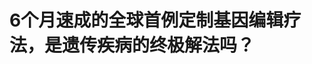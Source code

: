 <!DOCTYPE html>
<html lang="zh-CN">

<head>
    
<title>6个月速成的全球首例定制基因编辑疗法，是遗传疾病的终极解法吗？_腾讯新闻</title>
<meta name="keywords" content="基因编辑技术,遗传疾病,遗传,治疗方法,婴儿,疾病,定制">
<meta name="description" content="近日，全球首例定制化基因编辑疗法被成功使用在一名患有罕见遗传病的婴儿（名为KJ）身上。这名婴儿出生即被诊断出患有严重的氨基甲酰磷酸合成酶1（CPS1）缺乏症，该疾病在婴儿早期的死亡率估计为50%。通....">
<meta name="author" content="腾讯网">
<meta name="copyright" content="Copyright 1998 - 2025 Tencent. All Rights Reserved">
<meta property="og:type" content="news" />

<meta property="og:title" content="6个月速成的全球首例定制基因编辑疗法，是遗传疾病的终极解法吗？_腾讯新闻" />
<meta property="og:description" content="近日，全球首例定制化基因编辑疗法被成功使用在一名患有罕见遗传病的婴儿（名为KJ）身上。这名婴儿出生即被诊断出患有严重的氨基甲酰磷酸合成酶1（CPS1）缺乏症，该疾病在婴儿早期的死亡率估计为50%。通...." />
<meta property="og:url" content="https://news.qq.com/rain/a/20250526A06O4R00" />
<meta property="og:image" content="https://inews.gtimg.com/om_ls/OPySp-okRYPi2e6qVgJpBnTyJwO9y-NMfQ09UiohUN-PEAA_640330/0" />
<meta property="article:author" content="一起来唠科" />
<meta property="article:published_time" content="2025-05-26 17:34:00" />
<meta property="category" content="science" />

<meta name="baidu-site-verification" content="jJeIJ5X7pP" />
    <meta charset="utf-8" />
<meta http-equiv="X-UA-Compatible" content="IE=Edge" />
<meta name="viewport" content="width=device-width, initial-scale=1, shrink-to-fit=no" />
<link rel="dns-prefetch" href="mat1.gtimg.com">
<link rel="dns-prefetch" href="i.news.qq.com">
<link rel="shortcut icon" href="https://mat1.gtimg.com/qqcdn/qqindex2021/favicon.ico">
<script nomodule="true" src="https://mat1.gtimg.com/qqcdn/qqindex2021/common-static/20240515201444/core3-37-1.min.js"></script>
<script>
  try {
    if (!window.IntersectionObserver) {
      var observerScript = document.createElement('script');
      observerScript.src = "https://mat1.gtimg.com/qqcdn/qqindex2021/common-static/20241024141058/intersection-observer-polyfill.js";
      document.head.appendChild(observerScript);
    }
  } catch (error) {}
</script>

<script>
  try {
    if (!Element.prototype.scrollTo) {
      var scrollScript = document.createElement('script');
      scrollScript.src = "https://mat1.gtimg.com/qqcdn/qqindex2021/common-static/20241025153001/scroll-behavior-polyfill.js";
      document.head.appendChild(scrollScript);
    }
  } catch (error) {}
</script>
<script>
  try {
    if ('scrollRestoration' in window.history) {
      window.history.scrollRestoration = 'manual';
    }
    window.isPcClient = Boolean(window.electron) && (
      window.navigator.userAgent.indexOf('pc-client') > 0 ||
      window.navigator.userAgent.indexOf('TencentNews') > 0
    );
  } catch {}
</script>
<script>
  try {
    if (window.isPcClient) {
      var bodyStyle = document.createElement('style');
      bodyStyle.innerText = 'body{ zoom: 0.95 }';
      document.head.appendChild(bodyStyle);
    }
  } catch {}
</script>
<script>
  window.DATA = {"url":"https://view.inews.qq.com/a/20250526A06O4R00","article_id":"20250526A06O4R00","article_type":"0","title":"6个月速成的全球首例定制基因编辑疗法，是遗传疾病的终极解法吗？","desc":"近日，全球首例定制化基因编辑疗法被成功使用在一名患有罕见遗传病的婴儿（名为KJ）身上。这名婴儿出生即被诊断出患有严重的氨基甲酰磷酸合成酶1（CPS1）缺乏症，该疾病在婴儿早期的死亡率估计为50%。通....","iNewsRecommendLevel":1,"abstract":"近日，全球首例定制化基因编辑疗法被成功使用在一名患有罕见遗传病的婴儿（名为KJ）身上。这名婴儿出生即被诊断出患有严重的氨基甲酰磷酸合成酶1（CPS1）缺乏症，该疾病在婴儿早期的死亡率估计为50%。通....","catalog1":"science","ad_channel_sign":"tech","introduction":"","media":"一起来唠科","media_id":"22223078","pubtime":"2025-05-26 17:34:00","comment_id":"8414993804","political":0,"cmsId":"20250526A06O4R00","cms_id":"20250526A06O4R00","closeAllAd":0,"closeAllFavorite":false,"originContent":{"directory":{"ai_list":[{"desc":"婴儿出生即被诊出严重罕见病","link":"AIPOS_0"},{"desc":"6个月完成方案设计","link":"AIPOS_1"},{"desc":"像“改错别字”一样治疗遗传病","link":"AIPOS_2"},{"desc":"风险与收益平衡","link":"AIPOS_3"},{"desc":"治疗阻断不了遗传链条","link":"AIPOS_4"}],"enable":2,"list":null},"key_points_show":["全球首例定制化基因编辑疗法成功应用于一名患有罕见遗传病的婴儿KJ，有效缓解了疾病症状。","该疗法在6个月内完成方案设计，克服了传统药物研发的时间和成本挑战。","然而，基因编辑技术仍存在不确定性，如递送效率和脱靶风险。","尽管如此，此次治疗为罕见病患者带来了生命救援，未来有望拓展到更多同类病症。","由于遗传风险无法完全规避，KJ的子女仍有可能携带致病基因。"],"text":"\u003cdiv class=\"rich_media_content\"\u003e\u003cp\u003e近日，全球首例定制化基因编辑疗法被成功使用在一名患有罕见遗传病的婴儿（名为KJ）身上。这名婴儿出生即被诊断出患有严重的氨基甲酰磷酸合成酶1（CPS1）缺乏症，该疾病在婴儿早期的死亡率估计为50%。通过定制化基因编辑疗法，婴儿肝脏细胞中的基因突变成功被纠正，在首次治疗后的7周内疾病症状得以缓解。\u003c/p\u003e\u003cp\u003e\u003c/p\u003e\u003cp style=\"text-align: center\"\u003e\u003c!--IMG_0--\u003e\u003c/p\u003e\u003cp class=\"qqnews_image_desc\" style=\"color: #666; font-size: 14px; text-align: center\"\u003e出生仅几天就被诊断出患有罕见病的婴儿KJ，图源：Children’s Hospital of Philadelphia  \u003c/p\u003e\u003cp\u003e\u003c/p\u003e\u003cp\u003e该案例被发表在《新英格兰医学杂志》上，受到生物医学领域广泛关注。定制基因疗法是最佳选择还是“权宜之计”？基因编辑会“编”出新的疾病吗？基因编辑是治疗遗传性疾病的终极解法吗？腾讯新闻《一起来唠科》整理北京广播电视台主持人段玉龙与北京航空航天大学教授叶盛对话，一文梳理全球首例定制化基因编辑疗法的成功与隐忧。\u003c/p\u003e\u003cp\u003e\u003c/p\u003e\u003ch3\u003e\u003c!--HPOS_0--\u003e一、  婴儿出生即被诊出严重罕见病，定制基因编辑成治疗唯一选择\u003c/h3\u003e\u003cp\u003e\u003c/p\u003e\u003cp\u003e\u003cstrong\u003e在这个案例中，患病婴儿因氨基甲酰磷酸合成酶1的编码基因缺陷，无法完成氨基到尿素的转换，导致体内多余氨基进入血液，血氨浓度升高，引发一系列致命病症。\u003c/strong\u003e氨基甲酰磷酸合成酶1的主要工作场所是肝脏。健身的朋友知道，蛋白质摄入过量可能会面临氨代谢问题，肝脏疾病晚期患者也会面临类似风险，通常会避免摄入过多蛋白质。\u003c/p\u003e\u003cp\u003e\u003c/p\u003e\u003cp\u003e而对这位患儿来说，他还没到可以肝脏移植的年龄，所以只能通过类似\u003c!--SECURE_LINK_BEGIN_0--\u003e血液透析\u003c!--SECURE_LINK_END_0--\u003e的方式，利用专用设备清除血液中的氨，再回输干净血液——这对婴儿来说是痛苦且无奈的选择。\u003cstrong\u003e基于上述背景，医疗团队才考虑基因编辑技术。既然问题出在基因上，那就用基因编辑的方式来解决。\u003c/strong\u003e\u003c/p\u003e\u003cp\u003e\u003c/p\u003e\u003cp style=\"line-height: 1.75; margin-bottom: 3pt; margin-left: 0pt; margin-top: 3pt; text-align: center\"\u003e\u003c!--IMG_1--\u003e\u003c/p\u003e\u003cp class=\"qqnews_image_desc\" style=\"color: #666; font-size: 14px; text-align: center\"\u003eKJ和医疗团队成员，图源：Children’s Hospital of Philadelphia\u003c/p\u003e\u003cp\u003e\u003c/p\u003e\u003cp\u003e当下的基因编辑技术，尤其是这个案例中用到的CRISPR-Cas9技术在实验室层面已经相当成熟了，几乎所有做生物学研究的实验室多多少少都会用到这个技术进行基因编辑工作，但都是应用在实验动物身上，比如小鼠。要想用到人身上，就要遵循合法合规的医药技术产品验证评审流程，周期很漫长。传统药物研发有 “双十” 说法，即新药研发需要10年时间、10亿美元成本。当下研发时间虽然缩短到了 5-7 年，但是成本远不止10亿美元，而且临床实验仍要占据大量时间（至少 2-3 年）。这样的时间成本显然不是案例中的患病婴儿等得起的，这时候就需要所谓的 “定制”方案。\u003c!--MID_AD_0--\u003e\u003c!--EOP_0--\u003e\u003c/p\u003e\u003c!--MID_ARTICLE_AD_0--\u003e\u003c!--PARAGRAPH_0--\u003e\u003cp\u003e\u003c/p\u003e\u003cp\u003e“定制”究竟是定制在哪里？从方法论来说，基于CRISPR做基因编辑、把体内错误基因修正的大模版已被成熟应用。但是，针对氨基甲酰磷酸合成酶1基因的编辑此前未在人体应用过。\u003cstrong\u003e这里的挑战在于，在此前很多研究中，我们会通过破坏基因之后观察细胞功能变化的方式做反向验证，从而了解基因的功能，这是相对容易的。但是把外来基因加入到细胞中，使细胞的基因组接纳它、并根据这个基因的编码生产相应的蛋白质，这是很困难的。需要若干研究实验方案得出最合适的方式，产出希望细胞本该生产的蛋白质来弥补缺陷。\u003c/strong\u003e这就是“定制”的重点。\u003c!--MID_AD_1--\u003e\u003c!--EOP_1--\u003e\u003c/p\u003e\u003c!--MID_ARTICLE_AD_1--\u003e\u003c!--PARAGRAPH_1--\u003e\u003cp\u003e\u003c/p\u003e\u003ch3\u003e\u003c!--HPOS_1--\u003e二、  6个月完成方案设计，是实验性探索也是生命救援\u003c/h3\u003e\u003cp\u003e\u003c/p\u003e\u003cp\u003e在过去，类似的定制化基因疗法研发流程需要一两年甚至数年，而这次仅用6个月就完成了方案设计。流程上的高效率是否会带来安全风险？要回答这个问题，首先需要明确这 6 个月的时间分配：\u003c/p\u003e\u003cp\u003e在实验室环境，要将一种基因导入细胞中，从产生想法到委托基因编辑公司完成细胞层级的实验，前后通常只需约两个月（一般合同周期即为两个月）。这个案例的前期核心工作耗时也差不多。\u003c/p\u003e\u003cp\u003e剩下4个多月用来做什么？主要是解决安全性问题。\u003c/p\u003e\u003cp\u003e传统药物研发需要经历临床前实验，也就是在细胞和动物层面测试安全性与功能性，再上人体临床试验。\u003cstrong\u003e但在这个案例中，研究者将流程整合简化为两步：第一步看安全性，在猴子（灵长类动物，生理状态更接近人类）身上完成验证；第二步看功能性，是在具有同一种基因缺陷问题的模型小鼠身上完成的，可以试验设计出来的基因编辑方案能否解决小鼠的缺陷问题。如果能验证成功，至少可以证明在老鼠身上治疗方法是有效的。\u003c/strong\u003e\u003c/p\u003e\u003cp\u003e之所以跳过人体安全性与有效性验证，是因为该疾病属于罕见病，我国相关筛查显示发病率约 68 万分之一。极低的发病率导致难以招募足够患者入组临床实验，不具备可操作性。更现实的情况是，结合婴儿的实际身体状态，对他尝试基因治疗方案，既是实验性探索，也是生命救援。\u003c/p\u003e\u003cp\u003e\u003c/p\u003e\u003cp style=\"line-height: 1.75; margin-bottom: 3pt; margin-left: 0pt; margin-top: 3pt; text-align: center\"\u003e\u003c!--IMG_2--\u003e\u003c/p\u003e\u003cp class=\"qqnews_image_desc\" style=\"color: #666; font-size: 14px; text-align: center\"\u003e图源：Children’s Hospital of Philadelphia\u003c/p\u003e\u003cp\u003e\u003c/p\u003e\u003ch3\u003e\u003c!--HPOS_2--\u003e三、  像“改错别字”一样治疗遗传病？并非这么简单\u003c/h3\u003e\u003cp\u003e\u003c/p\u003e\u003cp\u003e论文提到，整个基因编辑治疗过程是用新一代碱基编辑系统通过脂质纳米颗粒载体递送至肝脏细胞，在那里碱基编辑器会被引导至变异基因处，直接修改单个碱基以纠正疾病的突变。这套方法未来是否可以直接用于治疗更多同类病症？\u003c/p\u003e\u003cp\u003e从生物学实验研究角度来看，这个方法本质上是一种技术模板：通过套用不同的基因编辑目标，解决多种由基因缺陷引发的疾病，这是完全可行的。\u003c/p\u003e\u003cp\u003e但每个基因的情况存在差异。人类基因组包含30亿对碱基，好比一本 “天书”。当我们看一本书，可以把书翻开，找到某一页某一行，然后发现其中印错了一个字。我们可以把这个字划掉、改成正确的字，这就是基因编辑做的事。\u003c/p\u003e\u003cp\u003e不过实际上用书比喻基因组，也并非完全合适。因为书本中每一页的文字可平等查阅，但基因组中的 DNA 以复杂的三维结构存在：DNA 双螺旋缠绕形成染色质丝，再堆积成染色体。\u003cstrong\u003e如果某些基因暴露开放，容易被编辑工具识别，而另一些基因则被紧密包裹，很难被访问到。所以要从细胞核里找到某一个错误的基因，有如大海捞针。在实验过程中确实会发生各种情况，比如方案做得很好，但是到了细胞里基因编辑却失败了。\u003c/strong\u003e此外，脱靶效应也是基因编辑的长期担忧点。编辑工具可能误作用于其他基因，就像 “剪刀” 或 “导弹” 跑偏位置，摧毁或者更改了非目标基因。\u003c!--MID_AD_2--\u003e\u003c!--EOP_2--\u003e\u003c/p\u003e\u003c!--MID_ARTICLE_AD_2--\u003e\u003c!--PARAGRAPH_2--\u003e\u003cp\u003e但无论如何，这次讨论的案例确实是“两害相权取其轻”，因为患病儿童情况危急，不采取治疗措施，他甚至活不到接受肝脏移植的年龄。\u003c/p\u003e\u003cp\u003e\u003c/p\u003e\u003cp style=\"line-height: 1.75; margin-bottom: 3pt; margin-left: 0pt; margin-top: 3pt; text-align: center\"\u003e\u003c!--IMG_3--\u003e\u003c/p\u003e\u003cp class=\"qqnews_image_desc\" style=\"color: #666; font-size: 14px; text-align: center\"\u003e图源：Children’s Hospital of Philadelphia\u003c/p\u003e\u003cp\u003e\u003c/p\u003e\u003ch3\u003e\u003c!--HPOS_3--\u003e四、风险与收益平衡：基因编辑技术尚存在不确定性\u003c/h3\u003e\u003cp\u003e\u003c/p\u003e\u003cp\u003e临床数据显示，患病婴儿在首次输注后的7周内，能够接受增加的膳食蛋白质摄入量，并未发生不可接受的不良反应，这说明疗法产生了效果。但公众也有担心类似基因编辑疗法是否会引发暂未暴露的潜在疾病，这可能是源于人们对基因编辑存在误解。\u003c/p\u003e\u003cp\u003e大多数人谈到基因编辑脑海中想象到的场景是：人类大约有两万个基因，其中某一个基因出了错，需要用基因编辑把这个错的基因修正。\u003cstrong\u003e但真实情况是，你身体中的每个细胞都携带了两万个基因，每个细胞中都携带了那个错误的基因，修改基因意味着需要把每一个细胞里的错误基因都找出来修改正确。\u003c/strong\u003e所以，基因编辑领域存在 “递送效率” 难题，以广泛应用的递送工具脂质纳米颗粒为例，它是无法将 CRISPR-Cas9 系统递送到所有细胞的，这一点十分明确。\u003c!--MID_AD_3--\u003e\u003c!--EOP_3--\u003e\u003c/p\u003e\u003c!--MID_ARTICLE_AD_3--\u003e\u003c!--PARAGRAPH_3--\u003e\u003cp\u003e为什么递送效率不高但疗法仍能起效？以今天讨论的案例为例，氨转化为尿素的生理过程主要在肝脏细胞完成，所以在利用脂质纳米颗粒靶向递送时，我们可以做到靶向性递送，也就是说递送到肝脏细胞。\u003cstrong\u003e假设50%的肝脏细胞得到了成功递送，拥有了正确的编码，这些细胞即可合成相应的酶，使肝脏获得 50% 的氨基到尿素的转换能力。这当然不是完美状态，但 50% 的功能已显著优于零，对病人来说足以大幅缓解病症，甚至实现临床症状消失——因为这个功能或许已经可以满足人体的基本需求。\u003c/strong\u003e\u003c!--MID_AD_4--\u003e\u003c!--EOP_4--\u003e\u003c/p\u003e\u003c!--MID_ARTICLE_AD_4--\u003e\u003c!--PARAGRAPH_4--\u003e\u003cp\u003e反过来道理也是一样的，关于 “脱靶风险” 的顾虑也可以缓解：因为你还有50%的细胞没有被递送成功，那部分基因未发生任何编辑、没有任何变化。\u003c/p\u003e\u003cp\u003e这就是为什么今天我们谈论基因编辑时，仍然会有很多不确定性。一方面我们希望递送效率更高，但另一方面达不到“百分之百递送”也未必是件坏事，这是一种风险平衡的考量。\u003c/p\u003e\u003cp\u003e\u003c/p\u003e\u003cp style=\"line-height: 1.75; margin-bottom: 3pt; margin-left: 0pt; margin-top: 3pt; text-align: center\"\u003e\u003c!--IMG_4--\u003e\u003c/p\u003e\u003cp class=\"qqnews_image_desc\" style=\"color: #666; font-size: 14px; text-align: center\"\u003eKJ和家人，图源：Children’s Hospital of Philadelphia\u003c/p\u003e\u003cp\u003e\u003c/p\u003e\u003ch3\u003e\u003c!--HPOS_4--\u003e五、治疗阻断不了遗传链条，下一代仍然会携带致病基因\u003c/h3\u003e\u003cp\u003e\u003c/p\u003e\u003cp\u003e人们关心的另一个问题是，等患病婴儿成年后生育，他的子女是否会患上遗传性疾病？当下的治疗能否阻断他的遗传链条？\u003c/p\u003e\u003cp\u003e遗憾的是，遗传风险大概率是无法规避的。案例中的遗传性疾病之所以成为发病率极低的罕见病，\u003cstrong\u003e有两个因素，一是基因突变后果十分严重，导致病人很少有机会能成年把基因传承下去。另一个因素是这种基因往往是隐性的，也就是说需要两个等位基因均携带致病突变（生物学上称为 “纯合突变”），才会产生病症。既然两个等位基因都是有问题的，那么他的生殖细胞必然携带缺陷基因，也就是说会在生孩子的时候把缺陷基因传给孩子。\u003c/strong\u003e\u003c/p\u003e\u003cp\u003e但是，只要他未来的配偶携带完全健康的基因（即两个等位基因均无突变），可以保证他的孩子至少是不会发病的，只是会成为缺陷基因的携带者，无法确定缺陷基因是否会再传给下一代。\u003c/p\u003e\u003cp\u003e\u003c/p\u003e\u003cp\u003e\u003ci\u003e参考论文：Patient-Specific In Vivo Gene Editing to Treat a Rare Genetic Disease | New England Journal of Medicine\u003c/i\u003e\u003c/p\u003e\u003cp\u003e\u003c/p\u003e\u003cp\u003e\u003cspan style=\"letter-spacing: 0.5px\"\u003e\u003cspan style=\"font-size: 18px\"\u003e\u003cstrong\u003e\u003cspan style=\"color: rgb(51, 51, 51)\"\u003e\u003cspan style=\"background-color: rgb(255, 255, 255)\"\u003e版权声明：本文系腾讯新闻《一起来唠科》独家稿件，未经授权禁止媒体转载，但欢迎转发至个人朋友圈。\u003c/span\u003e\u003c/span\u003e\u003c/strong\u003e\u003c/span\u003e\u003c/span\u003e\u003c/p\u003e\u003cdiv powered-by=\"qqnews_ex-editor\"\u003e\u003c/div\u003e\u003cstyle\u003e.rich_media_content{--news-tabel-th-night-color: #444444;--news-font-day-color: #333;--news-font-night-color: #d9d9d9;--news-bottom-distance: 22px}.rich_media_content p:not([data-exeditor-arbitrary-box=image-box]){letter-spacing:.5px;line-height:30px;margin-bottom:var(--news-bottom-distance);word-wrap:break-word}.rich_media_content{color:var(--news-font-day-color);font-size:18px}@media(prefers-color-scheme:dark){body:not([data-weui-theme=light]):not([dark-mode-disable=true]) .rich_media_content p:not([data-exeditor-arbitrary-box=image-box]){letter-spacing:.5px;line-height:30px;margin-bottom:var(--news-bottom-distance);word-wrap:break-word}body:not([data-weui-theme=light]):not([dark-mode-disable=true]) .rich_media_content{color:var(--news-font-night-color)}}.data_color_scheme_dark .rich_media_content p:not([data-exeditor-arbitrary-box=image-box]){letter-spacing:.5px;line-height:30px;margin-bottom:var(--news-bottom-distance);word-wrap:break-word}.data_color_scheme_dark .rich_media_content{color:var(--news-font-night-color)}.data_color_scheme_dark .rich_media_content{font-size:18px}.rich_media_content p[data-exeditor-arbitrary-box=image-box]{margin-bottom:11px}.rich_media_content\u003ediv:not(.qnt-video),.rich_media_content\u003esection{margin-bottom:var(--news-bottom-distance)}.rich_media_content hr{margin-bottom:var(--news-bottom-distance)}.rich_media_content .link_list{margin:0;margin-top:20px;min-height:0!important}.rich_media_content blockquote{background:#f9f9f9;border-left:6px solid #ccc;margin:1.5em 10px;padding:.5em 10px}.rich_media_content blockquote p{margin-bottom:0!important}.data_color_scheme_dark .rich_media_content blockquote{background:#323232}@media(prefers-color-scheme:dark){body:not([data-weui-theme=light]):not([dark-mode-disable=true]) .rich_media_content blockquote{background:#323232}}.rich_media_content ol[data-ex-list]{--ol-start: 1;--ol-list-style-type: decimal;list-style-type:none;counter-reset:olCounter calc(var(--ol-start,1) - 1);position:relative}.rich_media_content ol[data-ex-list]\u003eli\u003e:first-child::before{content:counter(olCounter,var(--ol-list-style-type)) '. ';counter-increment:olCounter;font-variant-numeric:tabular-nums;display:inline-block}.rich_media_content ul[data-ex-list]{--ul-list-style-type: circle;list-style-type:none;position:relative}.rich_media_content ul[data-ex-list].nonUnicode-list-style-type\u003eli\u003e:first-child::before{content:var(--ul-list-style-type) ' ';font-variant-numeric:tabular-nums;display:inline-block;transform:scale(0.5)}.rich_media_content ul[data-ex-list].unicode-list-style-type\u003eli\u003e:first-child::before{content:var(--ul-list-style-type) ' ';font-variant-numeric:tabular-nums;display:inline-block;transform:scale(0.8)}.rich_media_content ol:not([data-ex-list]){padding-left:revert}.rich_media_content ul:not([data-ex-list]){padding-left:revert}.rich_media_content table{display:table;border-collapse:collapse;margin-bottom:var(--news-bottom-distance)}.rich_media_content table th,.rich_media_content table td{word-wrap:break-word;border:1px solid #ddd;white-space:nowrap;padding:2px 5px}.rich_media_content table th{font-weight:700;background-color:#f0f0f0;text-align:left}.rich_media_content table p{margin-bottom:0!important}.data_color_scheme_dark .rich_media_content table th{background:var(--news-tabel-th-night-color)}@media(prefers-color-scheme:dark){body:not([data-weui-theme=light]):not([dark-mode-disable=true]) .rich_media_content table th{background:var(--news-tabel-th-night-color)}}.rich_media_content .qqnews_image_desc,.rich_media_content p[type=om-image-desc]{line-height:20px!important;text-align:center!important;font-size:14px!important;color:#666!important}.rich_media_content div[data-exeditor-arbitrary-box=wrap]:not([data-exeditor-arbitrary-box-special-style]){max-width:100%}.rich_media_content .qqnews-content{--wmfont: 0;--wmcolor: transparent;font-size:var(--wmfont);color:var(--wmcolor);line-height:var(--wmfont)!important;margin-bottom:var(--wmfont)!important}.rich_media_content .qqnews_sign_emphasis{background:#f7f7f7}.rich_media_content .qqnews_sign_emphasis ol{word-wrap:break-word;border:none;color:#5c5c5c;line-height:28px;list-style:none;margin:14px 0 6px;padding:16px 15px 4px}.rich_media_content .qqnews_sign_emphasis p{margin-bottom:12px!important}.rich_media_content .qqnews_sign_emphasis ol\u003eli\u003ep{padding-left:30px}.rich_media_content .qqnews_sign_emphasis ol\u003eli{list-style:none}.rich_media_content .qqnews_sign_emphasis ol\u003eli\u003ep:first-child::before{margin-left:-30px;content:counter(olCounter,decimal) ''!important;counter-increment:olCounter!important;font-variant-numeric:tabular-nums!important;background:#37f;border-radius:2px;color:#fff;font-size:15px;font-style:normal;text-align:center;line-height:18px;width:18px;height:18px;margin-right:12px;position:relative;top:-1px}.data_color_scheme_dark .rich_media_content .qqnews_sign_emphasis{background:#262626}.data_color_scheme_dark .rich_media_content .qqnews_sign_emphasis ol\u003eli\u003ep{color:#a9a9a9}@media(prefers-color-scheme:dark){body:not([data-weui-theme=light]):not([dark-mode-disable=true]) .rich_media_content .qqnews_sign_emphasis{background:#262626}body:not([data-weui-theme=light]):not([dark-mode-disable=true]) .rich_media_content .qqnews_sign_emphasis ol\u003eli\u003ep{color:#a9a9a9}}.rich_media_content h1,.rich_media_content h2,.rich_media_content h3,.rich_media_content h4,.rich_media_content h5,.rich_media_content h6{margin-bottom:var(--news-bottom-distance);font-weight:700}.rich_media_content h1{font-size:20px}.rich_media_content h2,.rich_media_content h3{font-size:19px}.rich_media_content h4,.rich_media_content h5,.rich_media_content h6{font-size:18px}.rich_media_content li:empty{display:none}.rich_media_content ul,.rich_media_content ol{margin-bottom:var(--news-bottom-distance)}.rich_media_content div\u003ep:only-child{margin-bottom:0!important}.rich_media_content .cms-cke-widget-title-wrap p{margin-bottom:0!important}\u003c/style\u003e\u003c/div\u003e","version":"v2"},"originAttribute":{"IMG_0":{"bigOrigUrl":"https://inews.gtimg.com/news_bt/OsBnmolBGj_5xJVMZHg_K7vUEuPjMKGxOtNYIFKPbzcGIAA/0","compressUrl":"https://inews.gtimg.com/news_bt/OsBnmolBGj_5xJVMZHg_K7vUEuPjMKGxOtNYIFKPbzcGIAA/641","desc":"","fullPic":"1","height":385,"imgurl0":"https://inews.gtimg.com/news_bt/OsBnmolBGj_5xJVMZHg_K7vUEuPjMKGxOtNYIFKPbzcGIAA/0","imgurl1000":"https://inews.gtimg.com/news_bt/OsBnmolBGj_5xJVMZHg_K7vUEuPjMKGxOtNYIFKPbzcGIAA/1000","islong":0,"origUrl":"https://inews.gtimg.com/news_bt/OsBnmolBGj_5xJVMZHg_K7vUEuPjMKGxOtNYIFKPbzcGIAA/1000","size":1110,"style":"display: inline-block; max-width: 100%; width: 676px","thumb":"https://inews.gtimg.com/news_bt/OsBnmolBGj_5xJVMZHg_K7vUEuPjMKGxOtNYIFKPbzcGIAA_181x181s/0","url":"https://inews.gtimg.com/news_bt/OsBnmolBGj_5xJVMZHg_K7vUEuPjMKGxOtNYIFKPbzcGIAA/641","width":641},"IMG_1":{"bigOrigUrl":"https://inews.gtimg.com/news_bt/OkbROCSGhFgRgy2HXB985cJ3v7VpP11hZcSNXj41bdHC4AA/0","compressUrl":"https://inews.gtimg.com/news_bt/OkbROCSGhFgRgy2HXB985cJ3v7VpP11hZcSNXj41bdHC4AA/641","desc":"","fullPic":"1","height":385,"imgurl0":"https://inews.gtimg.com/news_bt/OkbROCSGhFgRgy2HXB985cJ3v7VpP11hZcSNXj41bdHC4AA/0","imgurl1000":"https://inews.gtimg.com/news_bt/OkbROCSGhFgRgy2HXB985cJ3v7VpP11hZcSNXj41bdHC4AA/1000","islong":0,"origUrl":"https://inews.gtimg.com/news_bt/OkbROCSGhFgRgy2HXB985cJ3v7VpP11hZcSNXj41bdHC4AA/1000","size":1170,"style":"display: inline-block; max-width: 100%; width: 675.7583892617449px","thumb":"https://inews.gtimg.com/news_bt/OkbROCSGhFgRgy2HXB985cJ3v7VpP11hZcSNXj41bdHC4AA_181x181s/0","url":"https://inews.gtimg.com/news_bt/OkbROCSGhFgRgy2HXB985cJ3v7VpP11hZcSNXj41bdHC4AA/641","width":641},"IMG_2":{"bigOrigUrl":"https://inews.gtimg.com/news_bt/OPnIlws6iMVWirizWdiy7l4CrPZQKbNzFWRe0IjNfe7GYAA/0","compressUrl":"https://inews.gtimg.com/news_bt/OPnIlws6iMVWirizWdiy7l4CrPZQKbNzFWRe0IjNfe7GYAA/641","desc":"","fullPic":"1","height":641,"imgurl0":"https://inews.gtimg.com/news_bt/OPnIlws6iMVWirizWdiy7l4CrPZQKbNzFWRe0IjNfe7GYAA/0","imgurl1000":"https://inews.gtimg.com/news_bt/OPnIlws6iMVWirizWdiy7l4CrPZQKbNzFWRe0IjNfe7GYAA/1000","islong":0,"origUrl":"https://inews.gtimg.com/news_bt/OPnIlws6iMVWirizWdiy7l4CrPZQKbNzFWRe0IjNfe7GYAA/1000","size":1189,"style":"display: inline-block; max-width: 100%; width: 514px","thumb":"https://inews.gtimg.com/news_bt/OPnIlws6iMVWirizWdiy7l4CrPZQKbNzFWRe0IjNfe7GYAA_181x181s/0","url":"https://inews.gtimg.com/news_bt/OPnIlws6iMVWirizWdiy7l4CrPZQKbNzFWRe0IjNfe7GYAA/641","width":641},"IMG_3":{"bigOrigUrl":"https://inews.gtimg.com/news_bt/OKwDF7T4xFo6CGp87h18pdTlwZ8P03TKauKb7rXZyOW4sAA/0","compressUrl":"https://inews.gtimg.com/news_bt/OKwDF7T4xFo6CGp87h18pdTlwZ8P03TKauKb7rXZyOW4sAA/641","desc":"","fullPic":"1","height":385,"imgurl0":"https://inews.gtimg.com/news_bt/OKwDF7T4xFo6CGp87h18pdTlwZ8P03TKauKb7rXZyOW4sAA/0","imgurl1000":"https://inews.gtimg.com/news_bt/OKwDF7T4xFo6CGp87h18pdTlwZ8P03TKauKb7rXZyOW4sAA/1000","islong":0,"origUrl":"https://inews.gtimg.com/news_bt/OKwDF7T4xFo6CGp87h18pdTlwZ8P03TKauKb7rXZyOW4sAA/641","size":903,"style":"display: inline-block; max-width: 100%; width: 672.0747663551401px","thumb":"https://inews.gtimg.com/news_bt/OKwDF7T4xFo6CGp87h18pdTlwZ8P03TKauKb7rXZyOW4sAA_181x181s/0","url":"https://inews.gtimg.com/news_bt/OKwDF7T4xFo6CGp87h18pdTlwZ8P03TKauKb7rXZyOW4sAA/641","width":641},"IMG_4":{"bigOrigUrl":"https://inews.gtimg.com/news_bt/OlP7C_EoOwqV0Yu8r-Ve5GsNFPiKsSIKF4u4oZZHYa6LQAA/0","compressUrl":"https://inews.gtimg.com/news_bt/OlP7C_EoOwqV0Yu8r-Ve5GsNFPiKsSIKF4u4oZZHYa6LQAA/641","desc":"","fullPic":"1","height":385,"imgurl0":"https://inews.gtimg.com/news_bt/OlP7C_EoOwqV0Yu8r-Ve5GsNFPiKsSIKF4u4oZZHYa6LQAA/0","imgurl1000":"https://inews.gtimg.com/news_bt/OlP7C_EoOwqV0Yu8r-Ve5GsNFPiKsSIKF4u4oZZHYa6LQAA/1000","islong":0,"origUrl":"https://inews.gtimg.com/news_bt/OlP7C_EoOwqV0Yu8r-Ve5GsNFPiKsSIKF4u4oZZHYa6LQAA/1000","size":1541,"style":"display: inline-block; max-width: 100%; width: 674.5392491467577px","thumb":"https://inews.gtimg.com/news_bt/OlP7C_EoOwqV0Yu8r-Ve5GsNFPiKsSIKF4u4oZZHYa6LQAA_181x181s/0","url":"https://inews.gtimg.com/news_bt/OlP7C_EoOwqV0Yu8r-Ve5GsNFPiKsSIKF4u4oZZHYa6LQAA/641","width":641}},"selfDeclare":{},"userAddress":"北京","card":{"chlid":"22223078","chlname":"一起来唠科","desc":"腾讯新闻科学出品，深扒自然万物的科学原理，太阳下的新鲜事都能“科”。","icon":"http://inews.gtimg.com/newsapp_ls/0/15510113807_200200/0","msgEntry":1,"uin":"ecfad5fb8ebb2e2f243642565609f804bc","update_frequency":"0","vip_desc":"腾讯新闻《一起来唠科》官方账号","vip_icon_night":"http://inews.gtimg.com/newsapp_ls/0/14876049528/0","vip_place":"left","vip_type":"30013","vip_icon":"http://inews.gtimg.com/newsapp_ls/0/14876049251/0","vip_type_new":"30013","suid":"8QIf3n5d7YccsD/a4QI=","liveInfo":{"roomID":"1367657312","roomStatus":"2","cms_id":"PLV2025031700640100","article_type":"575"},"cpLevel":1,"answerer_status":1,"answererStatus":1},"interationCount":{"like":1,"collect":0,"share":0},"payment_info":{"is_free_to_read":0,"need_pay":0,"pay_type":"","text_free_percent":0},"article_is_pay":false,"payment_column_info_v1":{"is_column_pay":false,"read_count_all":0},"tag_info_item":null,"contentWordsNum":3375,"extraProperty":{"FeedbackDetailDisableInsert":0,"zanSkinType":""},"relateWelfare":{},"aiSwitch":true,"isOversize":false,"videoArr":[]};
</script>
<script>
  window.channelInfo = {"channelConfig":{"channelNav":[{"_auto_id":"1","active_alien_img":"","alien_img":"","channel_id":"news_news_home","is_local":"0","link":"https://www.qq.com","name_cn":"首页","name_en":"home"},{"_auto_id":"2","active_alien_img":"","alien_img":"","channel_id":"news_news_top","is_local":"0","link":"","name_cn":"要闻","name_en":"news"},{"_auto_id":"4","active_alien_img":"","alien_img":"","channel_id":"news_news_bj","is_local":"1","link":"","name_cn":"北京","name_en":"bj"},{"_auto_id":"5","active_alien_img":"","alien_img":"","channel_id":"news_news_finance","is_local":"0","link":"","name_cn":"财经","name_en":"finance"},{"_auto_id":"6","active_alien_img":"","alien_img":"","channel_id":"news_news_tech","is_local":"0","link":"","name_cn":"科技","name_en":"tech"},{"_auto_id":"7","active_alien_img":"","alien_img":"","channel_id":"tv","is_local":"0","link":"https://v.qq.com/channel/tv/?ptag=qqnews","name_cn":"电视剧","name_en":"tv"},{"_auto_id":"8","active_alien_img":"","alien_img":"","channel_id":"news_news_qa","is_local":"0","link":"","name_cn":"热问","name_en":"qa"},{"_auto_id":"9","active_alien_img":"","alien_img":"","channel_id":"news_news_ent","is_local":"0","link":"","name_cn":"娱乐","name_en":"ent"},{"_auto_id":"10","active_alien_img":"","alien_img":"","channel_id":"variety","is_local":"0","link":"https://v.qq.com/channel/variety/?ptag=qqnews","name_cn":"综艺","name_en":"variety"},{"_auto_id":"11","active_alien_img":"","alien_img":"","channel_id":"news_news_sports","is_local":"0","link":"","name_cn":"体育","name_en":"sports"},{"_auto_id":"13","active_alien_img":"","alien_img":"","channel_id":"news_news_nba","is_local":"0","link":"","name_cn":"NBA","name_en":"nba"},{"_auto_id":"14","active_alien_img":"","alien_img":"","channel_id":"news_news_world","is_local":"0","link":"","name_cn":"国际","name_en":"world"},{"_auto_id":"15","active_alien_img":"","alien_img":"","channel_id":"news_news_mil","is_local":"0","link":"","name_cn":"军事","name_en":"milite"},{"_auto_id":"16","active_alien_img":"","alien_img":"","channel_id":"news_news_auto","is_local":"0","link":"","name_cn":"汽车","name_en":"auto"},{"_auto_id":"17","active_alien_img":"","alien_img":"","channel_id":"news_news_house","is_local":"0","link":"","name_cn":"房产","name_en":"house"},{"_auto_id":"18","active_alien_img":"","alien_img":"","channel_id":"news_news_edu","is_local":"0","link":"","name_cn":"教育","name_en":"edu"},{"_auto_id":"19","active_alien_img":"","alien_img":"","channel_id":"news_news_antip","is_local":"0","link":"","name_cn":"健康","name_en":"health"},{"_auto_id":"20","active_alien_img":"","alien_img":"","channel_id":"news_news_video","is_local":"0","link":"","name_cn":"视频","name_en":"video"},{"_auto_id":"21","active_alien_img":"","alien_img":"","channel_id":"news_news_game","is_local":"0","link":"","name_cn":"游戏","name_en":"games"},{"_auto_id":"22","active_alien_img":"","alien_img":"","channel_id":"news_news_nchupin","is_local":"0","link":"","name_cn":"眼界","name_en":"chupin"},{"_auto_id":"24","active_alien_img":"","alien_img":"","channel_id":"news_news_football","is_local":"0","link":"","name_cn":"足球","name_en":"football"},{"_auto_id":"25","active_alien_img":"","alien_img":"","channel_id":"news_news_kepu","is_local":"0","link":"","name_cn":"科学","name_en":"kepu"},{"_auto_id":"26","active_alien_img":"","alien_img":"","channel_id":"news_news_digi","is_local":"0","link":"","name_cn":"数码","name_en":"digi"},{"_auto_id":"28","active_alien_img":"","alien_img":"","channel_id":"ymzx","is_local":"0","link":"https://gamer.qq.com/v2/cloudgame/game/96897?ichannel=txxwpc0Ftxxwpc1","name_cn":"元梦之星","name_en":"news_news_ymzx"},{"_auto_id":"31","active_alien_img":"","alien_img":"","channel_id":"movie","is_local":"0","link":"https://v.qq.com/channel/movie/?ptag=qqnews","name_cn":"电影","name_en":"movie"},{"_auto_id":"32","active_alien_img":"","alien_img":"","channel_id":"news_news_esport","is_local":"0","link":"","name_cn":"电竞","name_en":"esport"},{"_auto_id":"34","active_alien_img":"","alien_img":"","channel_id":"news_news_history","is_local":"0","link":"","name_cn":"历史","name_en":"history"},{"_auto_id":"35","active_alien_img":"","alien_img":"","channel_id":"news_news_baby","is_local":"0","link":"","name_cn":"育儿","name_en":"baby"},{"_auto_id":"36","active_alien_img":"","alien_img":"","channel_id":"hbjy","is_local":"0","link":"https://gp.qq.com/act/a20250421mnqlx/news.shtml","name_cn":"和平精英","name_en":"news_news_hbjy"},{"_auto_id":"37","active_alien_img":"","alien_img":"","channel_id":"cloud_gamer","is_local":"0","link":"https://gamer.qq.com/?ichannel=txxwpc0Ftxxwpc1","name_cn":"云游戏","name_en":"cloud_gamer"},{"_auto_id":"38","active_alien_img":"","alien_img":"","channel_id":"news_news_lic","is_local":"0","link":"","name_cn":"理财","name_en":"finance_licai"},{"_auto_id":"39","active_alien_img":"","alien_img":"","channel_id":"news_news_istock","is_local":"0","link":"","name_cn":"股票","name_en":"finance_stock"},{"_auto_id":"40","active_alien_img":"","alien_img":"","channel_id":"ren_min_shi_pin","is_local":"0","link":"https://news.qq.com/omn/author/8QMd3Hld74cbujbY?tab=om_video","name_cn":"人民视频","name_en":"ren_min_shi_pin"},{"_auto_id":"41","active_alien_img":"","alien_img":"","channel_id":"news_news_weather","is_local":"0","link":"https://tianqi.qq.com/index.htm","name_cn":"天气","name_en":"weather"}]}};
</script>
<script>
  window.articleConfig = {"rightConfig":[{"_auto_id":"1","category_key":"default","modules":"{\"moduleList\":[{\"title\":\"作者其他文章\",\"id\":\"user_article\"},{\"title\":\"精选视频\",\"id\":\"video_album\",\"videoType\":\"tag\",\"videoId\":\"aUepxrtchGM=\",\"isSticky\":0},{\"title\":\"下载条\",\"id\":\"download_banner\",\"isSticky\":1},{\"title\":\"热点榜\",\"id\":\"hot_rank_list\",\"isSticky\":1},{\"title\":\"广告推广\",\"id\":\"ssp_ad_module\",\"category\":\"ad_ssp\",\"loid\":\"109\",\"isSticky\":1},{\"title\":\"广告推广位\",\"id\":\"c2s_ad_module\",\"category\":\"right_c2s\",\"path\":\"QQcom_all_Rectangle-1|QQcom_all_Rectangle-2|QQcom_all_Rectangle-3\",\"isSticky\":1}]}"},{"_auto_id":"2","category_key":"ent","modules":"{\"moduleList\":[{\"title\":\"作者其他文章\",\"id\":\"user_article\"},{\"title\":\"精选视频\",\"id\":\"video_album\",\"videoType\":\"tag\",\"videoId\":\"aUepxrtchGM=\"},{\"title\":\"下载条\",\"id\":\"download_banner\",\"isSticky\":1},{\"title\":\"热点榜\",\"id\":\"hot_rank_list\",\"isSticky\":1},{\"title\":\"广告推广\",\"id\":\"ssp_ad_module\",\"category\":\"ad_ssp\",\"loid\":\"109\",\"isSticky\":1},{\"title\":\"广告推广\",\"id\":\"ssp_ad_module\",\"category\":\"ad_ssp\",\"loid\":\"117\",\"isSticky\":1}]}"},{"_auto_id":"3","category_key":"game","modules":"{\"moduleList\":[{\"title\":\"作者其他文章\",\"id\":\"user_article\"},{\"title\":\"精选视频\",\"id\":\"video_album\",\"videoType\":\"tag\",\"videoId\":\"aUepxrtchGM=\"},{\"title\":\"热门游戏\",\"id\":\"recommend_game\",\"isSticky\":0},{\"title\":\"下载条\",\"id\":\"download_banner\",\"isSticky\":1},{\"title\":\"热点榜\",\"id\":\"hot_rank_list\",\"isSticky\":1},{\"title\":\"广告推广\",\"id\":\"ssp_ad_module\",\"category\":\"ad_ssp\",\"loid\":\"109\",\"isSticky\":1},{\"title\":\"广告推广位\",\"id\":\"c2s_ad_module\",\"category\":\"right_c2s\",\"path\":\"QQcom_all_Rectangle-1|QQcom_all_Rectangle-2|QQcom_all_Rectangle-3\",\"isSticky\":1}]}"},{"_auto_id":"4","category_key":"tech","modules":"{\"moduleList\":[{\"title\":\"作者其他文章\",\"id\":\"user_article\"},{\"title\":\"精选视频\",\"id\":\"video_album\",\"videoType\":\"tag\",\"videoId\":\"aUepxrtchGM=\"},{\"title\":\"下载条\",\"id\":\"download_banner\",\"isSticky\":1},{\"title\":\"热点榜\",\"id\":\"hot_rank_list\",\"isSticky\":1},{\"title\":\"广告推广\",\"id\":\"ssp_ad_module\",\"category\":\"ad_ssp\",\"loid\":\"109\",\"isSticky\":1},{\"title\":\"广告推广位\",\"id\":\"c2s_ad_module\",\"category\":\"right_c2s\",\"path\":\"QQcom_all_Rectangle-1|QQcom_all_Rectangle-2|QQcom_all_Rectangle-3\",\"isSticky\":1}]}"},{"_auto_id":"5","category_key":"finance","modules":"{\"moduleList\":[{\"title\":\"作者其他文章\",\"id\":\"user_article\"},{\"title\":\"精选视频\",\"id\":\"video_album\",\"videoType\":\"tag\",\"videoId\":\"aUepxrtchGM=\"},{\"title\":\"下载条\",\"id\":\"download_banner\",\"isSticky\":1},{\"title\":\"热点榜\",\"id\":\"hot_rank_list\",\"isSticky\":1},{\"title\":\"广告推广\",\"id\":\"ssp_ad_module\",\"category\":\"ad_ssp\",\"loid\":\"109\",\"isSticky\":1},{\"title\":\"广告推广位\",\"id\":\"c2s_ad_module\",\"category\":\"right_c2s\",\"path\":\"QQcom_all_Rectangle-1|QQcom_all_Rectangle-2|QQcom_all_Rectangle-3\",\"isSticky\":1}]}"},{"_auto_id":"6","category_key":"news","modules":"{\"moduleList\":[{\"title\":\"作者其他文章\",\"id\":\"user_article\"},{\"title\":\"精选视频\",\"id\":\"video_album\",\"videoType\":\"tag\",\"videoId\":\"aUepxrtchGM=\"},{\"title\":\"下载条\",\"id\":\"download_banner\",\"isSticky\":1},{\"title\":\"热点榜\",\"id\":\"hot_rank_list\",\"isSticky\":1},{\"title\":\"广告推广\",\"id\":\"ssp_ad_module\",\"category\":\"ad_ssp\",\"loid\":\"109\",\"isSticky\":1},{\"title\":\"广告推广位\",\"id\":\"c2s_ad_module\",\"category\":\"right_c2s\",\"path\":\"QQcom_all_Rectangle-1|QQcom_all_Rectangle-2|QQcom_all_Rectangle-3\",\"isSticky\":1}]}"},{"_auto_id":"7","category_key":"fashion","modules":"{\"moduleList\":[{\"title\":\"作者其他文章\",\"id\":\"user_article\"},{\"title\":\"精选视频\",\"id\":\"video_album\",\"videoType\":\"tag\",\"videoId\":\"aUepxrtchGM=\"},{\"title\":\"下载条\",\"id\":\"download_banner\",\"isSticky\":1},{\"title\":\"热点榜\",\"id\":\"hot_rank_list\",\"isSticky\":1},{\"title\":\"广告推广\",\"id\":\"ssp_ad_module\",\"category\":\"ad_ssp\",\"loid\":\"109\",\"isSticky\":1},{\"title\":\"广告推广位\",\"id\":\"c2s_ad_module\",\"category\":\"right_c2s\",\"path\":\"QQcom_all_Rectangle-1|QQcom_all_Rectangle-2|QQcom_all_Rectangle-3\",\"isSticky\":1}]}"},{"_auto_id":"8","category_key":"sports","modules":"{\"moduleList\":[{\"title\":\"作者其他文章\",\"id\":\"user_article\"},{\"title\":\"精选视频\",\"id\":\"video_album\",\"videoType\":\"tag\",\"videoId\":\"aUepxrtchGM=\"},{\"title\":\"下载条\",\"id\":\"download_banner\",\"isSticky\":1},{\"title\":\"热点榜\",\"id\":\"hot_rank_list\",\"isSticky\":1},{\"title\":\"广告推广\",\"id\":\"ssp_ad_module\",\"category\":\"ad_ssp\",\"loid\":\"109\",\"isSticky\":1},{\"title\":\"广告推广位\",\"id\":\"c2s_ad_module\",\"category\":\"right_c2s\",\"path\":\"QQcom_all_Rectangle-1|QQcom_all_Rectangle-2|QQcom_all_Rectangle-3\",\"isSticky\":1}]}"},{"_auto_id":"9","category_key":"health","modules":"{\"moduleList\":[{\"title\":\"作者其他文章\",\"id\":\"user_article\"},{\"title\":\"精选视频\",\"id\":\"video_album\",\"videoType\":\"tag\",\"videoId\":\"aUepxrtchGM=\"},{\"title\":\"下载条\",\"id\":\"download_banner\",\"isSticky\":1},{\"title\":\"热点榜\",\"id\":\"hot_rank_list\",\"isSticky\":1},{\"title\":\"广告推广\",\"id\":\"ssp_ad_module\",\"category\":\"ad_ssp\",\"loid\":\"109\",\"isSticky\":1},{\"title\":\"广告推广位\",\"id\":\"c2s_ad_module\",\"category\":\"right_c2s\",\"path\":\"QQcom_all_Rectangle-1|QQcom_all_Rectangle-2|QQcom_all_Rectangle-3\",\"isSticky\":1}]}"},{"_auto_id":"10","category_key":"nba","modules":"{\"moduleList\":[{\"title\":\"作者其他文章\",\"id\":\"user_article\"},{\"title\":\"精选视频\",\"id\":\"video_album\",\"videoType\":\"tag\",\"videoId\":\"aUepxrtchGM=\"},{\"title\":\"下载条\",\"id\":\"download_banner\",\"isSticky\":1},{\"title\":\"热点榜\",\"id\":\"hot_rank_list\",\"isSticky\":1},{\"title\":\"广告推广\",\"id\":\"ssp_ad_module\",\"category\":\"ad_ssp\",\"loid\":\"109\",\"isSticky\":1},{\"title\":\"广告推广位\",\"id\":\"c2s_ad_module\",\"category\":\"right_c2s\",\"path\":\"QQcom_all_Rectangle-1|QQcom_all_Rectangle-2|QQcom_all_Rectangle-3\",\"isSticky\":1}]}"},{"_auto_id":"11","category_key":"edu","modules":"{\"moduleList\":[{\"title\":\"作者其他文章\",\"id\":\"user_article\"},{\"title\":\"精选视频\",\"id\":\"video_album\",\"videoType\":\"tag\",\"videoId\":\"aUWpxLNdg2c=\"},{\"title\":\"下载条\",\"id\":\"download_banner\",\"isSticky\":1},{\"title\":\"热点榜\",\"id\":\"hot_rank_list\",\"isSticky\":1},{\"title\":\"广告推广\",\"id\":\"ssp_ad_module\",\"category\":\"ad_ssp\",\"loid\":\"109\",\"isSticky\":1},{\"title\":\"广告推广位\",\"id\":\"c2s_ad_module\",\"category\":\"right_c2s\",\"path\":\"QQcom_all_Rectangle-1|QQcom_all_Rectangle-2|QQcom_all_Rectangle-3\",\"isSticky\":1}]}"},{"_auto_id":"12","category_key":"ad","modules":"{\"moduleList\":[{\"title\":\"广告推广\",\"id\":\"ssp_ad_module\",\"category\":\"ad_ssp\",\"loid\":\"109\",\"isSticky\":1},{\"title\":\"广告推广位\",\"id\":\"c2s_ad_module\",\"category\":\"right_c2s\",\"path\":\"QQcom_all_Rectangle-1|QQcom_all_Rectangle-2|QQcom_all_Rectangle-3\",\"isSticky\":1}]}"}],"tonglanAdConfig":[{"_auto_id":"1","modules":"{\"moduleList\":[{\"title\":\"广告推广位\",\"id\":\"top\",\"category\":\"top_c2s\",\"path\":\"QQcom_all_Width1-1\"},{\"title\":\"广告推广位\",\"id\":\"bottom\",\"category\":\"bottom_c2s\",\"path\":\"QQcom_all_Width1-2\"}]}"}],"bottomConfig":[],"videoAdConfig":[{"_auto_id":"1","normal_time":"10","switch":"1","video_count":"0","video_time":"0"}],"rightGameConfig":[{"_auto_id":"2","desc":"连续登录送游戏钻石，群雄共聚称霸沙城","icon":"https://inews.gtimg.com/newsapp_bt/0/0627161037914_3816/0","link":"https://s.iwan.qq.com/opengame/tenvideo/index.html?hidestatusbar=1&hidetitlebar=1&immersive=1&syswebview=1&landscape=1&gameid=49085&url=https%3A%2F%2Fgz-file.91ninthpalace.com%2Fwzzx%2Findex_tencent_iwan.html%20&ref_ele=90015","name":"王者之心2"},{"_auto_id":"3","desc":"上线送VIP！万人同屏横扫沙城","icon":"https://inews.gtimg.com/newsapp_bt/0/0627155752146_4584/0","link":"https://s.iwan.qq.com/opengame/tenvideo/index.html?hidestatusbar=1&hidetitlebar=1&immersive=1&landscape=1&syswebview=1&gameid=47203&url=https%3A%2F%2Fcqss2login.bigrnet.com%2Fiwan%2Fh5%2Fplay%2Floading&ref_ele=90015","name":"传奇盛世"},{"_auto_id":"4","desc":"超高爆率，经典玩法","icon":"https://inews.gtimg.com/newsapp_bt/0/0627160641137_9103/0","link":"https://s.iwan.qq.com/opengame/tenvideo/index.html?hidestatusbar=1&hidetitlebar=1&immersive=1&syswebview=1&gameid=43803&url=https%3A%2F%2Fsdk.mxzgame.com%2FGames%2Fportal%2F108337%2FTXVApp&ref_ele=90015","name":"新不良人"},{"_auto_id":"6","desc":"超多福利登录即领，海量游戏任你畅玩","icon":"https://inews.gtimg.com/newsapp_bt/0/111315495935_3595/0","link":"https://dldir3.qq.com/minigamefile/webdownloads/QQGameMini_silent_1002020001_cid0.exe","name":"QQ游戏大厅"},{"_auto_id":"7","desc":"纯正经典玩法，欢乐挑战赛火热来袭","icon":"https://inews.gtimg.com/newsapp_bt/0/070918050891_4971/0","link":"https://minigame.qq.com/h5game_frame_test/?appid=200904&ifid=1502020001","name":"欢乐斗地主"},{"_auto_id":"8","desc":"新服大放送，享赚你就来","icon":"https://inews.gtimg.com/newsapp_bt/0/0627154608860_7318/0","link":"https://s.iwan.qq.com/opengame/tenvideo/index.html?hidestatusbar=1&hidetitlebar=1&immersive=1&syswebview=1&landscape=1&gameid=43403&url=https%3A%2F%2Flogin-wxxyx2-bzsc.jikewan.com%2Fgame%2Fcqtxvideo.html&ref_ele=90015","name":"百战沙城"},{"_auto_id":"9","desc":"全新极速版本爽玩！送新武魂转换卡","icon":"https://inews.gtimg.com/newsapp_bt/0/1016115936984_7153/0","link":"https://s.iwan.qq.com/opengame/tenvideo/index.html?hidestatusbar=1&hidetitlebar=1&immersive=1&syswebview=1&gameid=51477&url=https%3A%2F%2Fh5sdk.cdqcwl.com%2Fsdk%2Ftxaiwandefault%2Fce43a6806214ed5b3e2227ca7e99e27a%2F2231&ref_ele=90015","name":"斗罗大陆"},{"_auto_id":"10","desc":"原汁原味，正版授权","icon":"https://inews.gtimg.com/newsapp_bt/0/0627160844946_1794/0","link":"https://s.iwan.qq.com/opengame/tenvideo/index.html?hidetitlebar=1&immersive=1&syswebview=1&landscape=1&gameid=37275&url=https%3A%2F%2Fsdk.mxzgame.com%2FGames%2Fportal%2F100211%2FTXVApp&ref_ele=90015","name":"原始传奇"},{"_auto_id":"11","desc":"登录领神秘巨星，打造巅峰阵容","icon":"https://inews.gtimg.com/newsapp_bt/0/0701170959368_8122/0","link":"https://s.iwan.qq.com/opengame/tenvideo/index.html?hidestatusbar=1&hidetitlebar=1&immersive=1&syswebview=1&gameid=40591&url=https%3A%2F%2Frh.diaigame.com%2Fh5plat%2Fplay%2Fpackage_code%2FP0012462&ref_ele=90015","name":"巅峰冠军足球"},{"_auto_id":"12","desc":"赛季制实时PVP联机对战","icon":"https://inews.gtimg.com/newsapp_bt/0/0701165259701_7142/0","link":"https://s.iwan.qq.com/opengame/tenvideo/index.html?hidestatusbar=1&hidetitlebar=1&immersive=1&syswebview=1&gameid=49634&url=https%3A%2F%2Ffootball.shenshoucdn.com%2Ffootball_new%2Fh5%2Ftxsp%2Findex.html&ref_ele=90015","name":"球场风云"},{"_auto_id":"13","desc":"专注超爽打宝体验","icon":"https://inews.gtimg.com/newsapp_bt/0/0627154956673_3154/0","link":"https://s.iwan.qq.com/opengame/tenvideo/index.html?hidestatusbar=1&hidetitlebar=1&immersive=1&syswebview=1&gameid=41057&url=https%3A%2F%2Fh5apily.fire2333.com%2Fh5sdk%2Ftxshipin%2Findex%2F3200222%2F3200112&ref_ele=90015","name":"传奇至尊"},{"_auto_id":"16","desc":"火爆新服，福利满满","icon":"https://inews.gtimg.com/newsapp_bt/0/0701171307639_4759/0","link":"https://s.iwan.qq.com/opengame/tenvideo/index.html?hidestatusbar=1&hidetitlebar=1&immersive=1&syswebview=1&gameid=50335&url=https%3A%2F%2Fh5-union-cdn.pptgame.cn%2Findex.html%3Ftx_package_id%3D10202%20&ref_ele=90015","name":"火源战纪"},{"_auto_id":"17","desc":"魔幻风格，超大场面","icon":"https://inews.gtimg.com/newsapp_bt/0/0701171500721_6895/0","link":"https://s.iwan.qq.com/opengame/tenvideo/index.html?hidestatusbar=1&hidetitlebar=1&immersive=1&syswebview=1&gameid=33112&url=https%3A%2F%2Fcsjs-tx.ebibi.com%2Fgame%2Fh5iwan-wwzs%2Fmain%2Findex.html&ref_ele=90015","name":"万王之神"},{"_auto_id":"19","desc":"经典神话背景，高清细腻画质","icon":"https://inews.gtimg.com/newsapp_bt/0/0709181543493_4955/0","link":"https://s.iwan.qq.com/opengame/tenvideo/index.html?hidestatusbar=1&hidetitlebar=1&immersive=1&syswebview=1&gameid=39686&url=https%3A%2F%2Fsdk.gz.1253361160.clb.myqcloud.com%2FGames%2Fportal%2F108311%2FTXVApp&ref_ele=90015","name":"凡人神将传"}]};
</script>
<script src="https://mat1.gtimg.com/www/js/emonitor/custom_ed041a23.js" charset="utf-8"></script>
<script>
  try {
    window.emonitorIns = emonitor.create({
      name: 'newsqq_normalArticle',
      atta: {
        name: 'newsqq',
      },
      mode: '007',
    });
  } catch (err) {
    console.warn(err);
  }
</script>
<link href="https://mat1.gtimg.com/qqcdn/qqindex2021/common-static/hel/qqnews-pc-dc_20250515055953/static/css/static.css" rel="stylesheet">

<script>window.__HEL_PRESET_META__={"qqnews-pc-components":{"app":{"id":1366,"name":"qqnews-pc-components","app_group_name":"qqnews-pc-components","proj_ver":{"map":{},"utime":0},"online_version":"qqnews-pc-components_20250515055747","build_version":"qqnews-pc-components_20250520070753","update_at":"2025-05-20T11:08:42.000Z","desc":"set by [init], from container [formal.pc.dc.sz101011] worker [2]"},"version":{"sub_app_name":"qqnews-pc-components","sub_app_version":"qqnews-pc-components_20250520070753","src_map":{"webDirPath":"https://mat1.gtimg.com/qqcdn/qqindex2021/common-static/hel/qqnews-pc-components_20250520070753","htmlIndexSrc":"https://mat1.gtimg.com/qqcdn/qqindex2021/common-static/hel/qqnews-pc-components_20250520070753/index.html","extractMode":"all","iframeSrc":"","chunkCssSrcList":["https://mat1.gtimg.com/qqcdn/qqindex2021/common-static/hel/qqnews-pc-components_20250520070753/static/css/index.css"],"chunkJsSrcList":["https://mat1.gtimg.com/qqcdn/qqindex2021/common-static/hel/qqnews-pc-components_20250520070753/static/js/index.js"],"staticCssSrcList":[],"staticJsSrcList":["https://mat1.gtimg.com/qqcdn/qqindex2021/static/20231212123233/react.production.min.js","https://mat1.gtimg.com/qqcdn/qqindex2021/static/20231212123233/react-dom.production.min.js","https://mat1.gtimg.com/qqcdn/qqindex2021/common-static/hel/hel-base-v16.js"],"relativeCssSrcList":[],"relativeJsSrcList":[],"privCssSrcList":[],"srvModSrcList":[],"srvModSrcIndex":"","headAssetList":[{"tag":"staticScript","append":false,"attrs":{"src":"https://mat1.gtimg.com/qqcdn/qqindex2021/static/20231212123233/react.production.min.js"}},{"tag":"staticScript","append":false,"attrs":{"src":"https://mat1.gtimg.com/qqcdn/qqindex2021/static/20231212123233/react-dom.production.min.js"}},{"tag":"staticScript","append":false,"attrs":{"src":"https://mat1.gtimg.com/qqcdn/qqindex2021/common-static/hel/hel-base-v16.js"}},{"tag":"script","append":true,"attrs":{"src":"https://mat1.gtimg.com/qqcdn/qqindex2021/common-static/hel/qqnews-pc-components_20250520070753/static/js/index.js","defer":""}},{"tag":"link","append":true,"attrs":{"href":"https://mat1.gtimg.com/qqcdn/qqindex2021/common-static/hel/qqnews-pc-components_20250520070753/static/css/index.css","rel":"stylesheet"}}],"bodyAssetList":[]},"update_at":"2025-05-20T11:08:42.000Z","create_at":"2025-05-20T11:08:42.000Z","_worker_id":"2","_is_backup":true}}}</script>
<script>window.__VIEW_PATH__="article.ejs";</script>
</head>

<body id="dc-normal-body">
  <div id="top-nav"></div>
  <div id="topAd"></div>
  <div class="qqweb-pc-content ">
    <div class="content-left">
      <div class="content">
        <div class="left-tool" id="left-tool"></div>
                <div class="content-article">
            <div id="article-column-tag"></div>
            <h1>6个月速成的全球首例定制基因编辑疗法，是遗传疾病的终极解法吗？</h1>
            <div id="article-author"></div>
            <div id="article-content"></div>
          <div id="article-status"></div>
          <div id="relate-question"></div>
          <div class="recommend-con" id="ArticleBottom"></div>
        </div>
      </div>
      <div id="article-comment"></div>
      <div id="recommend"></div>
      <div id="bottomAd"></div>
      <div id="article-footer"></div>
    </div>
    <div id="content-right" class="content-right"></div>
  </div>
  <div id="go-top"></div>
  <script>
    var navDom = document.getElementById('top-nav');
    if (window.isPcClient && navDom) {
      navDom.style.height = '0';
    }
  </script>
    <script type="text/javascript">
  var TIME_BEFORE_LOAD_CRYSTAL = Date.now();
</script>
<script src="https://mat1.gtimg.com/qqcdn/qqindex2021/advertisement/qqdc/crystal.202504291215.min.js" id="l_qq_com"></script>
<script type="text/javascript">
  if (typeof crystal === 'undefined' && Math.random() <= 1) {
    (function() {
      var TIME_AFTER_LOAD_CRYSTAL = Date.now();
      var img = new Image(1, 1);
      img.src = "//dp3.qq.com/qqcom/?adb=1&dm=new&err=1002&blockjs=" + (TIME_AFTER_LOAD_CRYSTAL - TIME_BEFORE_LOAD_CRYSTAL);
    })();
  }
</script>
    <iframe style="display: none;" src="https://i.news.qq.com/web_backend/getWebPacUid"></iframe>
<script src="https://mat1.gtimg.com/qqcdn/qqindex2021/common-static/20240805160928/react.production.min.js"></script>
<script src="https://mat1.gtimg.com/qqcdn/qqindex2021/common-static/20240805160928/react-dom.production.min.js"></script>
<script src="https://mat1.gtimg.com/qqcdn/qqindex2021/common-static/20241018171503/universal-report.min.js"></script>
<script defer type="text/javascript" src="https://mat1.gtimg.com/qqcdn/qqindex2021/libs/barrier/aria.js?appid=9327b8b06379d9d1728bbfbe2025ef9c" charset="utf-8"></script>
<script defer src="https://t.captcha.qq.com/TCaptcha.js"></script>
<script>document.cookie="hel_err=;path=/;";</script>
<script src="https://mat1.gtimg.com/qqcdn/qqindex2021/common-static/hel/hel-base-v16.js"></script>
<script src="https://mat1.gtimg.com/qqcdn/qqindex2021/common-static/hel/qqnews-pc-hel-entry_20250117174052/static/js/index.js"></script>
<link rel="preload" href="https://mat1.gtimg.com/qqcdn/qqindex2021/common-static/hel/qqnews-pc-dc_20250515055953/static/js/static.js" as="script">
<link rel="preload" href="https://mat1.gtimg.com/qqcdn/qqindex2021/common-static/hel/qqnews-pc-components_20250520070753/static/js/index.js" as="script">
<script>window.loadProject("https://mat1.gtimg.com/qqcdn/qqindex2021/common-static/hel/qqnews-pc-dc_20250515055953/static/js/static.js");</script>
<iframe id="videoFrame" style="display: none;" src="https://video.qq.com/cookie/sync_qqnews.html"></iframe>
</body>

</html>
